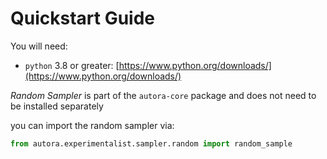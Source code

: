 # Quickstart Guide

You will need:

- `python` 3.8 or greater: [https://www.python.org/downloads/](https://www.python.org/downloads/)


*Random Sampler* is part of the `autora-core` package and does not need to be installed separately

you can import the random sampler via:

```python
from autora.experimentalist.sampler.random import random_sample
```
